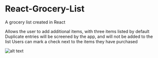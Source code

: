 # React-Grocery-List
A grocery list created in React

Allows the user to add additional items, with three items listed by default
Duplicate entries will be screened by the app, and will not be added to the list
Users can mark a check next to the items they have purchased

![alt text](https://github.com/Bensonm3/React-Grocery-List/blob/main/snapshot-1628569905363.jpg)
